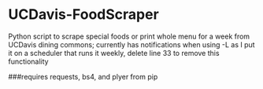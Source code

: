 # UCDavis-FoodScraper
Python script to scrape special foods or print whole menu for a week from UCDavis dining commons; currently has notifications when using -L as I put it on a scheduler that runs it weekly, delete line 33 to remove this functionality

###requires requests, bs4, and plyer from pip
